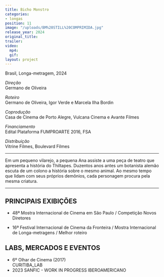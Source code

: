 ```yaml
---
title: Bicho Monstro
categories:
- longas
position: 11
image: "/uploads/BM%20STILL%20COMPRIMIDA.jpg"
release_year: 2024
original_title: 
trailer: 
video:
  mp4: 
  gif: 
layout: project
---
```


Brasil, Longa-metragem, 2024

*Direção*\
Germano de Oliveira

*Roteiro*\
Germano de Oliveira, Igor Verde e Marcela Ilha Bordin

*Coprodução*\
Casa de Cinema de Porto Alegre, Vulcana Cinema e Avante Filmes

*Financiamento*\
Edital Plataforma FUMPROARTE 2016, FSA

*Distribuição*\
Vitrine Filmes, Boulevard Filmes

---

Em um pequeno vilarejo, a pequena Ana assiste a uma peça de teatro que apresenta a história do Thiltapes. Duzentos anos antes um botanista alemão escuta de um colono a história sobre o mesmo animal. Ao mesmo tempo que lidam com seus próprios demônios, cada personagem procura pela mesma criatura.

---

## PRINCIPAIS EXIBIÇÕES

* 48ª Mostra Internacional de Cinema em São Paulo / Competição Novos Diretores

* 16ª Festival Internacional de Cinema da Fronteira / Mostra Internacional de Longa-metragens / Melhor roteiro


## LABS, MERCADOS E EVENTOS

* 6º Olhar de Cinema (2017)\
  CURITIBA_LAB
* 2023 SANFIC - WORK IN PROGRESS IBEROAMERICANO